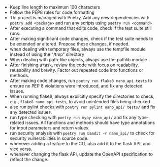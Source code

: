 - Keep line length to maximum 100 characters
- Follow the PEP8 rules for code formatting
- Thi project is managed with Poetry. Add any new dependencies with `poetry add <package>` and run any scripts using `poetry run <command>`
- After executing a command that edits code, check if the test suite still runs. 
- After making significant code changes, check if the test suite needs to be extended or altered. Propose these changes, if needed.
- when dealing with temporary files, always use the tempfile module instead of using the "/tmp" directory
- When dealing with path-like objects, always use the pathlib module
- After finishing a task, review the code with focus on readability, reusability and brevity. Factor out repeated code into functions or methods.
- After making code changes, run `poetry run flake8 nano_api tests` to ensure no PEP 8 violations were introduced, and fix any detected issues.
- When running flake8, always explicitly specify the directories to check, e.g., `flake8 nano_api tests`, to avoid unintended files being checked .
- also run pylint checks with `poetry run pylint nano_api/ tests/` and fix any detected issues.
- run type checking with `poetry run mypy nano_api/` and fix any type-related issues. All functions and methods should have type annotations for input parameters and return values.
- run security analysis with `poetry run bandit -r nano_api/` to check for security vulnerabilities in source code.
- whenever adding a feature to the CLI, also add it to the flask API, and vice versa.
- whenever changing the flask API, update the OpenAPI specification to reflect the change.